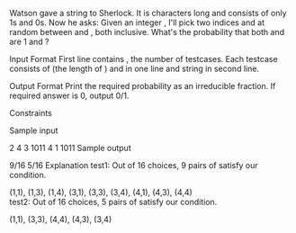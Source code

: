 Watson gave a string  to Sherlock. It is  characters long and consists of only 1s and 0s. Now he asks: Given an integer , I'll pick two indices  and  at random between  and , both inclusive. What's the probability that both  and  are 1 and ?

Input Format
First line contains , the number of testcases. Each testcase consists of (the length of ) and  in one line and string in second line.

Output Format
Print the required probability as an irreducible fraction. If required answer is 0, output 0/1.

Constraints




Sample input

2
4 3
1011
4 1
1011
Sample output

9/16
5/16
Explanation
test1: Out of 16 choices, 9 pairs of  satisfy our condition.

(1,1), (1,3), (1,4), (3,1), (3,3), (3,4), (4,1), (4,3), (4,4)      
test2: Out of 16 choices, 5 pairs of  satisfy our condition.

(1,1), (3,3), (4,4), (4,3), (3,4)  
